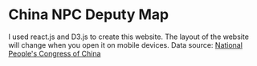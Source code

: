# China NPC Deputy Map

I used react.js and D3.js to create this website. The layout of the website will change when you open it on mobile devices. 
Data source: [National People's Congress of China](http://www.npc.gov.cn/npc/dbmd13/dbmd.shtml)
